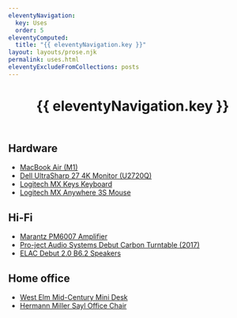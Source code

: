```yaml
---
eleventyNavigation:
  key: Uses
  order: 5
eleventyComputed:
  title: "{{ eleventyNavigation.key }}"
layout: layouts/prose.njk
permalink: uses.html
eleventyExcludeFromCollections: posts
---
```

<header class="main-header">
  <h1>{{ eleventyNavigation.key }}</h1>
</header>

## Hardware
- [MacBook Air (M1)](https://www.apple.com/uk/macbook-air)
- [Dell UltraSharp 27 4K Monitor (U2720Q)](https://www.amazon.co.uk/Dell-UltraSharp-3840x2160-DisplayPort-Warranty/dp/B084KX3HQ8)
- [Logitech MX Keys Keyboard](https://www.logitech.com/en-gb/products/keyboards/mx-keys-s)
- [Logitech MX Anywhere 3S Mouse](https://www.logitech.com/en-gb/products/mice/mx-anywhere-3s-for-mac)

## Hi-Fi
- [Marantz PM6007 Amplifier](https://www.marantz.com/en-gb/product/amplifiers/pm6007)
- [Pro-ject Audio Systems Debut Carbon Turntable (2017)](https://www.project-audio.com/en/product/debut-evo-2)
- [ELAC Debut 2.0 B6.2 Speakers](https://www.elac.com/db62)

## Home office
- [West Elm Mid-Century Mini Desk](https://www.westelm.co.uk/mid-century-mini-desk-acorn-h833)
- [Hermann Miller Sayl Office Chair](https://ukstore.hermanmiller.com/products/sayl-white-standard-office-chair-studio-white-silverdale)

